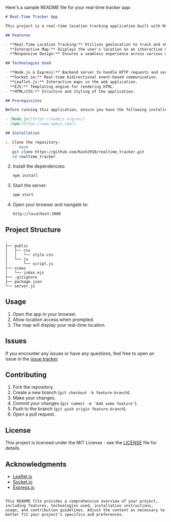 Here's a sample README file for your real-time tracker app:

```markdown
# Real-Time Tracker App

This project is a real-time location tracking application built with Node.js, Express, Socket.io, and Leaflet.js. The app allows users to share their real-time location, which is displayed on an interactive map.

## Features

- **Real-Time Location Tracking:** Utilizes geolocation to track and share the user's location in real-time.
- **Interactive Map:** Displays the user's location on an interactive map using Leaflet.js.
- **Responsive Design:** Ensures a seamless experience across various devices.

## Technologies Used

- **Node.js & Express:** Backend server to handle HTTP requests and serve the application.
- **Socket.io:** Real-time bidirectional event-based communication.
- **Leaflet.js:** Interactive maps in the web application.
- **EJS:** Templating engine for rendering HTML.
- **HTML/CSS:** Structure and styling of the application.

## Prerequisites

Before running this application, ensure you have the following installed:

- [Node.js](https://nodejs.org/en/)
- [npm](https://www.npmjs.com/)

## Installation

1. Clone the repository:
   ```bash
   git clone https://github.com/Kash2910/realtime_tracker.git
   cd realtime_tracker
   ```

2. Install the dependencies:
   ```bash
   npm install
   ```

3. Start the server:
   ```bash
   npm start
   ```

4. Open your browser and navigate to:
   ```
   http://localhost:3000
   ```

## Project Structure

```plaintext
.
├── public
│   ├── css
│   │   └── style.css
│   └── js
│       └── script.js
├── views
│   └── index.ejs
├── .gitignore
├── package.json
└── server.js
```

## Usage

1. Open the app in your browser.
2. Allow location access when prompted.
3. The map will display your real-time location.

## Issues

If you encounter any issues or have any questions, feel free to open an issue in the [issue tracker](https://github.com/Kash2910/realtime_tracker/issues).

## Contributing

1. Fork the repository.
2. Create a new branch (`git checkout -b feature-branch`).
3. Make your changes.
4. Commit your changes (`git commit -m 'Add some feature'`).
5. Push to the branch (`git push origin feature-branch`).
6. Open a pull request.

## License

This project is licensed under the MIT License - see the [LICENSE](LICENSE) file for details.

## Acknowledgments

- [Leaflet.js](https://leafletjs.com/)
- [Socket.io](https://socket.io/)
- [Express.js](https://expressjs.com/)

```

This README file provides a comprehensive overview of your project, including features, technologies used, installation instructions, usage, and contribution guidelines. Adjust the content as necessary to better fit your project's specifics and preferences.
